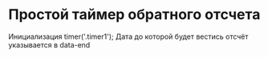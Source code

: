 #  Простой таймер обратного отсчета #
Инициализация
    timer('.timer1');
Дата до которой будет вестись отсчёт указывается в data-end
    <div class="timer timer1" data-end='2020-07-27'>